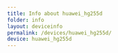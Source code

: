 ```yaml
---
title: Info about huawei_hg255d
folder: info
layout: deviceinfo
permalink: /devices/huawei_hg255d/
device: huawei_hg255d
---
```

